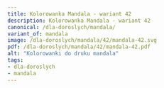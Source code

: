 ```yaml
---
title: Kolorowanka Mandala - wariant 42
description: Kolorowanka Mandala - wariant 42
canonical: /dla-doroslych/mandala/
variant_of: mandala
image: /dla-doroslych/mandala/42/mandala-42.svg
pdf: /dla-doroslych/mandala/42/mandala-42.pdf
alt: "Kolorowanki do druku mandala"
tags:
- dla-doroslych
- mandala
---
```

